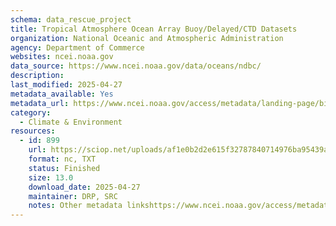 ```yaml
---
schema: data_rescue_project 
title: Tropical Atmosphere Ocean Array Buoy/Delayed/CTD Datasets
organization: National Oceanic and Atmospheric Administration
agency: Department of Commerce
websites: ncei.noaa.gov
data_source: https://www.ncei.noaa.gov/data/oceans/ndbc/
description: 
last_modified: 2025-04-27
metadata_available: Yes
metadata_url: https://www.ncei.noaa.gov/access/metadata/landing-page/bin/iso?id=gov.noaa.nodcNDBC-TAOBuoy
category:
  - Climate & Environment 
resources:
  - id: 899
    url: https://sciop.net/uploads/af1e0b2d2e615f32787840714976ba95439a0b42
    format: nc, TXT
    status: Finished
    size: 13.0
    download_date: 2025-04-27
    maintainer: DRP, SRC
    notes: Other metadata linkshttps://www.ncei.noaa.gov/access/metadata/landing-page/bin/iso?id=gov.noaa.nodcNDBC-TAOFullReshttps://www.ncei.noaa.gov/access/metadata/landing-page/bin/iso?id=gov.noaa.nodcNDBC-TAOCTDNew corrected/updated torrent. Alternate torrent location https://academictorrents.com/details/af1e0b2d2e615f32787840714976ba95439a0b42
---
```

